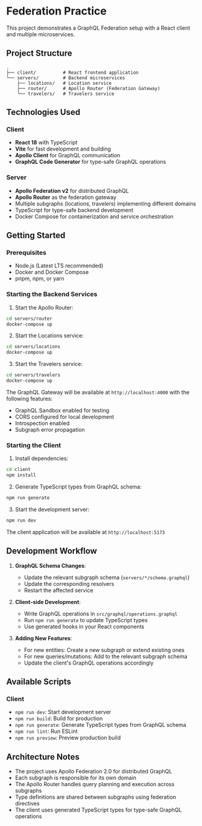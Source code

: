 # Federation Practice

This project demonstrates a GraphQL Federation setup with a React client and multiple microservices.

## Project Structure

```
.
├── client/          # React frontend application
└── servers/         # Backend microservices
    ├── locations/   # Location service
    ├── router/      # Apollo Router (Federation Gateway)
    └── travelers/   # Travelers service
```

## Technologies Used

### Client
- **React 18** with TypeScript
- **Vite** for fast development and building
- **Apollo Client** for GraphQL communication
- **GraphQL Code Generator** for type-safe GraphQL operations

### Server
- **Apollo Federation v2** for distributed GraphQL
- **Apollo Router** as the federation gateway
- Multiple subgraphs (locations, travelers) implementing different domains
- TypeScript for type-safe backend development
- Docker Compose for containerization and service orchestration

## Getting Started

### Prerequisites
- Node.js (Latest LTS recommended)
- Docker and Docker Compose
- pnpm, npm, or yarn

### Starting the Backend Services

1. Start the Apollo Router:
```bash
cd servers/router
docker-compose up
```

2. Start the Locations service:
```bash
cd servers/locations
docker-compose up
```

3. Start the Travelers service:
```bash
cd servers/travelers
docker-compose up
```

The GraphQL Gateway will be available at `http://localhost:4000` with the following features:
- GraphQL Sandbox enabled for testing
- CORS configured for local development
- Introspection enabled
- Subgraph error propagation

### Starting the Client

1. Install dependencies:
```bash
cd client
npm install
```

2. Generate TypeScript types from GraphQL schema:
```bash
npm run generate
```

3. Start the development server:
```bash
npm run dev
```

The client application will be available at `http://localhost:5173`

## Development Workflow

1. **GraphQL Schema Changes**:
   - Update the relevant subgraph schema (`servers/*/schema.graphql`)
   - Update the corresponding resolvers
   - Restart the affected service

2. **Client-side Development**:
   - Write GraphQL operations in `src/graphql/operations.graphql`
   - Run `npm run generate` to update TypeScript types
   - Use generated hooks in your React components

3. **Adding New Features**:
   - For new entities: Create a new subgraph or extend existing ones
   - For new queries/mutations: Add to the relevant subgraph schema
   - Update the client's GraphQL operations accordingly

## Available Scripts

### Client
- `npm run dev`: Start development server
- `npm run build`: Build for production
- `npm run generate`: Generate TypeScript types from GraphQL schema
- `npm run lint`: Run ESLint
- `npm run preview`: Preview production build

## Architecture Notes

- The project uses Apollo Federation 2.0 for distributed GraphQL
- Each subgraph is responsible for its own domain
- The Apollo Router handles query planning and execution across subgraphs
- Type definitions are shared between subgraphs using federation directives
- The client uses generated TypeScript types for type-safe GraphQL operations
